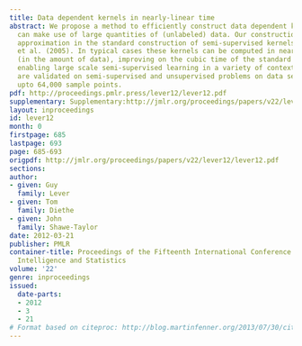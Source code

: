 ```yaml
---
title: Data dependent kernels in nearly-linear time
abstract: We propose a method to efficiently construct data dependent kernels which
  can make use of large quantities of (unlabeled) data. Our construction makes an
  approximation in the standard construction of semi-supervised kernels in Sindhwani
  et al. (2005). In typical cases these kernels can be computed in nearly-linear time
  (in the amount of data), improving on the cubic time of the standard construction,
  enabling large scale semi-supervised learning in a variety of contexts. The methods
  are validated on semi-supervised and unsupervised problems on data sets containing
  upto 64,000 sample points.
pdf: http://proceedings.pmlr.press/lever12/lever12.pdf
supplementary: Supplementary:http://jmlr.org/proceedings/papers/v22/lever12/lever12Supple.pdf
layout: inproceedings
id: lever12
month: 0
firstpage: 685
lastpage: 693
page: 685-693
origpdf: http://jmlr.org/proceedings/papers/v22/lever12/lever12.pdf
sections: 
author:
- given: Guy
  family: Lever
- given: Tom
  family: Diethe
- given: John
  family: Shawe-Taylor
date: 2012-03-21
publisher: PMLR
container-title: Proceedings of the Fifteenth International Conference on Artificial
  Intelligence and Statistics
volume: '22'
genre: inproceedings
issued:
  date-parts:
  - 2012
  - 3
  - 21
# Format based on citeproc: http://blog.martinfenner.org/2013/07/30/citeproc-yaml-for-bibliographies/
---
```

